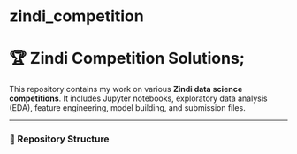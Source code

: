 # zindi_competition
# 🏆 Zindi Competition Solutions;

This repository contains my work on various **Zindi data science competitions**. 
It includes Jupyter notebooks, exploratory data analysis (EDA), feature engineering, model building, and submission files.  

---
 
### 📂 Repository Structure
 
